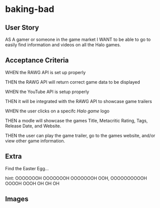 # baking-bad

## User Story

AS A gamer or someone in the game market I WANT to be able to go to easily find information and videos on all the Halo games. 

## Acceptance Criteria

WHEN the RAWG API is set up properly

THEN the RAWG API will return correct game data to be displayed

WHEN the YouTube API is setup properly

THEN it will be integrated with the RAWG API to showcase game trailers

WHEN the user clicks on a specifc *Halo game* logo 

THEN a modle will showcase the games Title, Metacritic Rating, Tags, Release Date, and Website.

THEN the user can play the game trailer, go to the games website, and/or view other game information.


## Extra

Find the Easter Egg... 

hint: OOOOOOOH OOOOOOOH OOOOOOOH OOH, OOOOOOOOOOH OOOOH OOOH OH OH OH 


## Images
